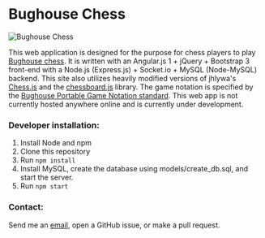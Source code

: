# Bughouse Chess #

![Bughouse Chess](https://raw.githubusercontent.com/johndiiorio/bughouse/master/public/img/screenshots/gamepage.png)

This web application is designed for the purpose for chess players to play [Bughouse chess](https://en.wikipedia.org/wiki/Bughouse_chess). It is written with an Angular.js 1 + jQuery + Bootstrap 3 front-end with a Node.js (Express.js) + Socket.io + MySQL (Node-MySQL) backend. This site also utilizes heavily modified versions of jhlywa's [Chess.js](https://github.com/jhlywa/chess.js) and the [chessboard.js](http://chessboardjs.com/) library. The game notation is specified by the [Bughouse Portable Game Notation standard](http://bughousedb.com/Lieven_BPGN_Standard.txt). This web app is not currently hosted anywhere online and is currently under development.

### Developer installation: ###

1. Install Node and npm
2. Clone this repository
3. Run ```npm install```
4. Install MySQL, create the database using models/create_db.sql, and start the server.
5. Run ```npm start```

### Contact: ###

Send me an [email](mailto:johnzdiiorio@gmail.com), open a GitHub issue, or make a pull request.